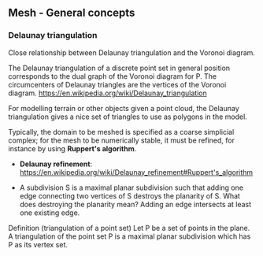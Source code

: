 ## Mesh - General concepts

### Delaunay triangulation
Close relationship between Delaunay triangulation and the Voronoi diagram.

The Delaunay triangulation of a discrete point set in general position corresponds to the dual graph of the Voronoi diagram for P. The circumcenters of Delaunay triangles are the vertices of the Voronoi diagram. 
https://en.wikipedia.org/wiki/Delaunay_triangulation

For modelling terrain or other objects given a point cloud, the Delaunay triangulation gives a nice set of triangles to use as polygons in the model. 

Typically, the domain to be meshed is specified as a coarse simplicial complex; for the mesh to be numerically stable, it must be refined, for instance by using **Ruppert's algorithm**.

- **Delaunay refinement**: https://en.wikipedia.org/wiki/Delaunay_refinement#Ruppert's_algorithm

- A subdivision S is a maximal planar subdivision such that adding one edge connecting two vertices of S destroys the planarity of S. What does destroying the planarity mean? Adding an edge intersects at least one existing edge. 

Definition (triangulation of a point set)
Let P be a set of points in the plane. A triangulation of the point set P is a maximal planar subdivision which has P as its vertex set.
